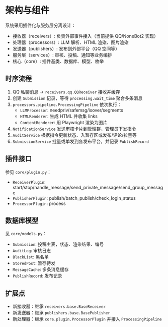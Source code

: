# 架构与组件

系统采用插件化与服务层分离设计：

- 接收器（receivers）: 负责外部事件接入（当前提供 QQ/NoneBot2 实现）
- 处理器（processors）: LLM 解析、HTML 渲染、图片渲染
- 发送器（publishers）: 发布到外部平台（QQ 空间等）
- 服务层（services）: 审核、投稿、通知等业务编排
- 核心（core）: 插件基类、数据库、模型、枚举

## 时序流程

1) QQ 私聊消息 -> `receivers.qq.QQReceiver` 接收并缓存
2) 创建 `Submission` 记录，等待 `processing.wait_time` 聚合多条消息
3) `processors.pipeline.ProcessingPipeline` 依次执行：
   - `LLMProcessor`: needpriv/safemsg/isover/segments
   - `HTMLRenderer`: 生成 HTML 并收集 links
   - `ContentRenderer`: 用 Playwright 渲染为图片
4) `NotificationService` 发送审核卡片到管理群，管理员下发指令
5) `AuditService` 根据指令更新状态、入暂存区或发布/评论/拉黑等
6) `SubmissionService` 批量或单发到各发布平台，并记录 `PublishRecord`

## 插件接口

参见 `core/plugin.py`：

- `ReceiverPlugin`: start/stop/handle_message/send_private_message/send_group_message
- `PublisherPlugin`: publish/batch_publish/check_login_status
- `ProcessorPlugin`: process

## 数据库模型

见 `core/models.py`：

- `Submission`: 投稿主表，状态、渲染结果、编号
- `AuditLog`: 审核日志
- `BlackList`: 黑名单
- `StoredPost`: 暂存待发
- `MessageCache`: 多条消息缓存
- `PublishRecord`: 发布记录

## 扩展点

- 新接收器：继承 `receivers.base.BaseReceiver`
- 新发送器：继承 `publishers.base.BasePublisher`
- 新处理器：继承 `core.plugin.ProcessorPlugin` 并接入 `ProcessingPipeline`

